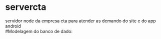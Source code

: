 # servercta
servidor node da empresa cta para atender as demando do site e do app android </br>
#Modelagem do banco de dado:
